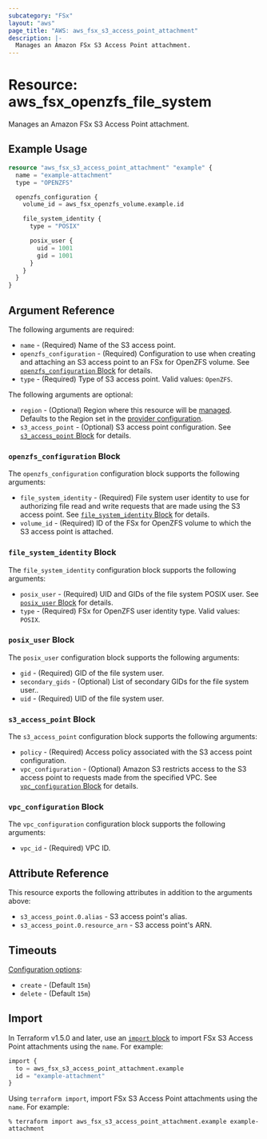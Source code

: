 ```yaml
---
subcategory: "FSx"
layout: "aws"
page_title: "AWS: aws_fsx_s3_access_point_attachment"
description: |-
  Manages an Amazon FSx S3 Access Point attachment.
---
```


# Resource: aws_fsx_openzfs_file_system

Manages an Amazon FSx S3 Access Point attachment.

## Example Usage

```terraform
resource "aws_fsx_s3_access_point_attachment" "example" {
  name = "example-attachment"
  type = "OPENZFS"

  openzfs_configuration {
    volume_id = aws_fsx_openzfs_volume.example.id

    file_system_identity {
      type = "POSIX"

      posix_user {
        uid = 1001
        gid = 1001
      }
    }
  }
}
```

## Argument Reference

The following arguments are required:

* `name` - (Required) Name of the S3 access point.
* `openzfs_configuration` - (Required) Configuration to use when creating and attaching an S3 access point to an FSx for OpenZFS volume. See [`openzfs_configuration` Block](#openzfs_configuration-block) for details.
* `type` - (Required) Type of S3 access point. Valid values: `OpenZFS`.

The following arguments are optional:

* `region` - (Optional) Region where this resource will be [managed](https://docs.aws.amazon.com/general/latest/gr/rande.html#regional-endpoints). Defaults to the Region set in the [provider configuration](https://registry.terraform.io/providers/hashicorp/aws/latest/docs#aws-configuration-reference).
* `s3_access_point` - (Optional) S3 access point configuration. See [`s3_access_point` Block](#s3_access_point-block) for details.

### `openzfs_configuration` Block

The `openzfs_configuration` configuration block supports the following arguments:

* `file_system_identity` - (Required) File system user identity to use for authorizing file read and write requests that are made using the S3 access point. See [`file_system_identity` Block](#file_system_identity-block) for details.
* `volume_id` - (Required) ID of the FSx for OpenZFS volume to which the S3 access point is attached.

### `file_system_identity` Block

The `file_system_identity` configuration block supports the following arguments:

* `posix_user` - (Required) UID and GIDs of the file system POSIX user. See [`posix_user` Block](#posix_user-block) for details.
* `type` - (Required) FSx for OpenZFS user identity type. Valid values: `POSIX`.

### `posix_user` Block

The `posix_user` configuration block supports the following arguments:

* `gid` - (Required) GID of the file system user.
* `secondary_gids` - (Optional) List of secondary GIDs for the file system user..
* `uid` - (Required) UID of the file system user.

### `s3_access_point` Block

The `s3_access_point` configuration block supports the following arguments:

* `policy` - (Required) Access policy associated with the S3 access point configuration.
* `vpc_configuration` - (Optional) Amazon S3 restricts access to the S3 access point to requests made from the specified VPC. See [`vpc_configuration` Block](#vpc_configuration-block) for details.

### `vpc_configuration` Block

The `vpc_configuration` configuration block supports the following arguments:

* `vpc_id` - (Required) VPC ID.

## Attribute Reference

This resource exports the following attributes in addition to the arguments above:

* `s3_access_point.0.alias` - S3 access point's alias.
* `s3_access_point.0.resource_arn` - S3 access point's ARN.

## Timeouts

[Configuration options](https://developer.hashicorp.com/terraform/language/resources/syntax#operation-timeouts):

* `create` - (Default `15m`)
* `delete` - (Default `15m`)

## Import

In Terraform v1.5.0 and later, use an [`import` block](https://developer.hashicorp.com/terraform/language/import) to import FSx S3 Access Point attachments using the `name`. For example:

```terraform
import {
  to = aws_fsx_s3_access_point_attachment.example
  id = "example-attachment"
}
```

Using `terraform import`, import FSx S3 Access Point attachments using the `name`. For example:

```console
% terraform import aws_fsx_s3_access_point_attachment.example example-attachment
```

